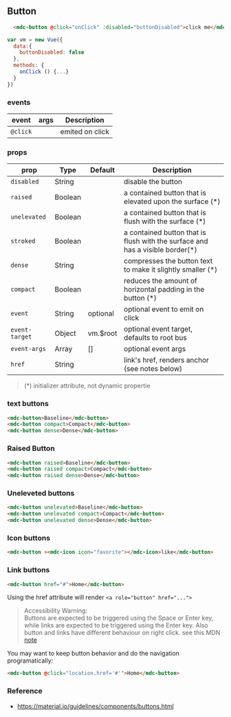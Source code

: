 ## Button

```html
  <mdc-button @click="onClick" :disabled="buttonDisabled">click me</mdc-button>
```

```javascript
var vm = new Vue({
  data:{
    buttonDisabled: false
  },
  methods: {
    onClick () {...} 
  }
})
```

### events

| event | args | Description |
|-------|------|-------------|
|`@click`||emited on click |


### props

| prop | Type | Default | Description |
|-------|------|---------|-------------|
|`disabled`|String|| disable the button |
|`raised`| Boolean|| a contained button that is elevated upon the surface  (*)|
|`unelevated`| Boolean|| a contained button that is flush with the surface (*)|
|`stroked`| Boolean|| a contained button that is flush with the surface and has a visible border(*)|
|`dense`| String||  compresses the button text to make it slightly smaller (*)|
|`compact`| Boolean|| reduces the amount of horizontal padding in the button (*)|
|`event`|String| optional | optional event to emit on click  |
|`event-target`|Object| vm.$root | optional event target, defaults to root bus |
|`event-args`|Array| [] | optional event args |
|`href`|String|| link's href, renders anchor (see notes below) | 

> (*) initializer attribute, not dynamic propertie

### text buttons

```html
<mdc-button>Baseline</mdc-button>
<mdc-button compact>Compact</mdc-button>
<mdc-button dense>Dense</mdc-button>
```

### Raised Button

```html
<mdc-button raised>Baseline</mdc-button>
<mdc-button raised compact>Compact</mdc-button>
<mdc-button raised dense>Dense</mdc-button>
```

### Uneleveted buttons

```html
<mdc-button unelevated>Baseline</mdc-button>
<mdc-button unelevated compact>Compact</mdc-button>
<mdc-button unelevated dense>Dense</mdc-button>
```

### Icon buttons

```html
<mdc-button ><mdc-icon icon="favorite"></mdc-icon>like</mdc-button>
```

### Link buttons

```html
<mdc-button href="#">Home</mdc-button>
```

Using the href attribute will render `<a role="button" href="...">`

> Accessibility Warning:  
> Buttons are expected to be triggered using the Space or Enter key, 
> while links are expected to be triggered using the Enter key. 
> Also button and links have different behaviour on right click.
> see this MDN [note](https://developer.mozilla.org/en-US/docs/Web/Accessibility/ARIA/ARIA_Techniques/Using_the_button_role#Keyboard_and_focus)

You may want to keep button behavior and do the navigation programatically:

```html
<mdc-button @click="location.href='#'">Home</mdc-button>
``` 

### Reference
- https://material.io/guidelines/components/buttons.html

